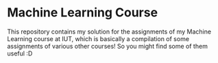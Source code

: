 # Machine Learning Course

This repository contains my solution for the assignments of my Machine Learning course at IUT, which is basically a 
compilation of some assignments of various other courses! So you might find some of them useful :D
